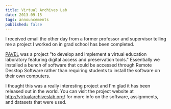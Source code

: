 ```yaml
---
title: Virtual Archives Lab
date: 2013-09-15
tags: announcements
published: false
---
```


I received email the other day from a former professor and supervisor telling me a project I worked on in grad school has been completed.

[PAVEL](http://virtualarchiveslab.org) was a project "to develop and implement a virtual education laboratory featuring digital access and preservation tools." Essentially we installed a bunch of software that could be accessed through Remote Desktop Software rather than requiring students to install the software on their own computers.

I thought this was a really interesting project and I'm glad it has been released out in the world. You can visit the project website at http://virtualarchiveslab.org/ for more info on the software, assignments, and datasets that were used.
